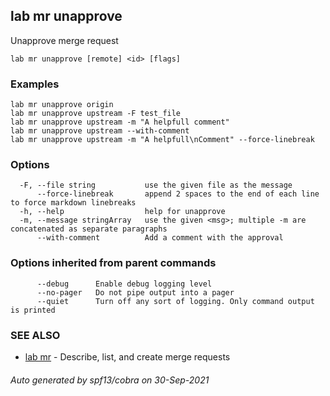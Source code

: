 ## lab mr unapprove

Unapprove merge request

```
lab mr unapprove [remote] <id> [flags]
```

### Examples

```
lab mr unapprove origin
lab mr unapprove upstream -F test_file
lab mr unapprove upstream -m "A helpfull comment"
lab mr unapprove upstream --with-comment
lab mr unapprove upstream -m "A helpfull\nComment" --force-linebreak
```

### Options

```
  -F, --file string           use the given file as the message
      --force-linebreak       append 2 spaces to the end of each line to force markdown linebreaks
  -h, --help                  help for unapprove
  -m, --message stringArray   use the given <msg>; multiple -m are concatenated as separate paragraphs
      --with-comment          Add a comment with the approval
```

### Options inherited from parent commands

```
      --debug      Enable debug logging level
      --no-pager   Do not pipe output into a pager
      --quiet      Turn off any sort of logging. Only command output is printed
```

### SEE ALSO

* [lab mr](lab_mr.md)	 - Describe, list, and create merge requests

###### Auto generated by spf13/cobra on 30-Sep-2021
